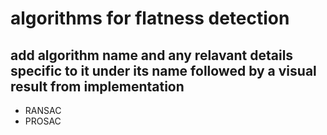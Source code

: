 # algorithms for flatness detection
## add algorithm name and any relavant details specific to it under its name followed by a visual result from implementation
- RANSAC
- PROSAC